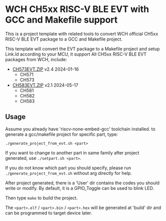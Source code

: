 # WCH CH5xx RISC-V BLE EVT with GCC and Makefile support

This is a project template with related tools to convert WCH official CH5xx RISC-V BLE EVT package to a GCC and Makefile project.

This template will convert the EVT package to a Makefile project and setup Link.ld according to your MCU, it support All CH5xx RISC-V BLE EVT packages from WCH, include:

- [CH573EVT.ZIP](https://www.wch.cn/downloads/CH573EVT_ZIP.html) v2.4   2024-01-16
  + CH571
  + CH573
- [CH583EVT.ZIP](https://www.wch.cn/downloads/CH583EVT_ZIP.html) v2.1    2024-05-17
  + CH581
  + CH582
  + CH583

## Usage

Assume you already have 'riscv-none-embed-gcc' toolchain installed. to generate a gcc/makefile project for specific part, type:
```
./generate_project_from_evt.sh <part>
```
If you want to change to another part in same family after project generated, use `./setpart.sh <part>`.

If you do not know which part you should specify, please run `./generate_project_from_evt.sh` without arg directly for help.

After project generated, there is a 'User' dir contains the codes you should write or modify. By default, it is a GPIO_Toggle can be used to blink LED.

Then type `make` to build the project.

The `<part>.elf` / `<part>.bin` / `<part>.hex` will be generated at 'build' dir and can be programmed to target device later.

